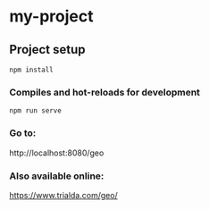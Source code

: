 # my-project

## Project setup
```
npm install
```

### Compiles and hot-reloads for development
```
npm run serve
```

### Go to:
http://localhost:8080/geo

### Also available online:
https://www.trialda.com/geo/

